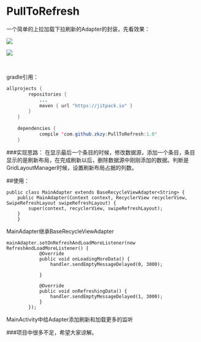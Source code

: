 # PullToRefresh

一个简单的上拉加载下拉刷新的Adapter的封装，先看效果：

![](https://github.com/zkzy/PullToRefresh/raw/master/library/src/main/res/values/pic/lin.gif) </br>

![](https://github.com/zkzy/PullToRefresh/raw/master/library/src/main/res/values/pic/grid.gif)

</br>

gradle引用：

```java
allprojects {
		repositories {
			...
			maven { url "https://jitpack.io" }
		}
	}
  
  	dependencies {
	        compile 'com.github.zkzy:PullToRefresh:1.0'
	}

```

###实现思路：
在显示最后一个条目的时候，修改数据源，添加一个条目，条目显示的是刷新布局，在完成刷新以后，删除数据源中刚刚添加的数据。判断是GridLayoutManager时候，设置刷新布局占据的列数。

##使用：
```
public class MainAdapter extends BaseRecycleViewAdapter<String> {
    public MainAdapter(Context context, RecyclerView recyclerView, SwipeRefreshLayout swipeRefreshLayout) {
        super(context, recyclerView, swipeRefreshLayout);
    }
    }
```
MainAdapter继承BaseRecycleViewAdapter

```
mainAdapter.setOnRefreshAndLoadMoreListener(new RefreshAndLoadMoreListener() {
            @Override
            public void onLoadingMoreData() {
                handler.sendEmptyMessageDelayed(0, 3000);

            }

            @Override
            public void onRefreshingData() {
                handler.sendEmptyMessageDelayed(1, 3000);
            }
        });
```
MainActivity中给Adapter添加刷新和加载更多的监听


###项目中很多不足，希望大家谅解。
